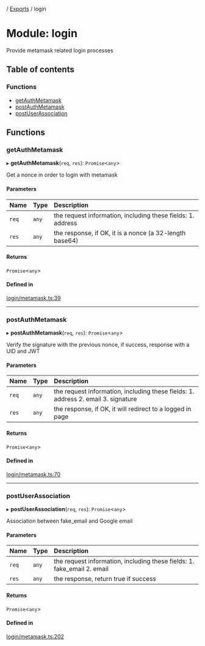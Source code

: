 [](../README.md) / [Exports](../modules.md) / login

# Module: login

Provide metamask related login processes

## Table of contents

### Functions

- [getAuthMetamask](login.md#getauthmetamask)
- [postAuthMetamask](login.md#postauthmetamask)
- [postUserAssociation](login.md#postuserassociation)

## Functions

### getAuthMetamask

▸ **getAuthMetamask**(`req`, `res`): `Promise`<`any`\>

Get a nonce in order to login with metamask

#### Parameters

| Name | Type | Description |
| :------ | :------ | :------ |
| `req` | `any` | the request information, including these fields:            1. address |
| `res` | `any` | the response, if OK, it is a nonce (a 32-length base64) |

#### Returns

`Promise`<`any`\>

#### Defined in

[login/metamask.ts:39](https://github.com/ieigen/eigen_service/blob/b52d034/src/login/metamask.ts#L39)

___

### postAuthMetamask

▸ **postAuthMetamask**(`req`, `res`): `Promise`<`any`\>

Verify the signature with the previous nonce, if success, response with
a UID and JWT

#### Parameters

| Name | Type | Description |
| :------ | :------ | :------ |
| `req` | `any` | the request information, including these fields:            1. address            2. email            3. signature |
| `res` | `any` | the response, if OK, it will redirect to a logged in page |

#### Returns

`Promise`<`any`\>

#### Defined in

[login/metamask.ts:70](https://github.com/ieigen/eigen_service/blob/b52d034/src/login/metamask.ts#L70)

___

### postUserAssociation

▸ **postUserAssociation**(`req`, `res`): `Promise`<`any`\>

Association between fake_email and Google email

#### Parameters

| Name | Type | Description |
| :------ | :------ | :------ |
| `req` | `any` | the request information, including these fields:            1. fake_email            2. email |
| `res` | `any` | the response, return true if success |

#### Returns

`Promise`<`any`\>

#### Defined in

[login/metamask.ts:202](https://github.com/ieigen/eigen_service/blob/b52d034/src/login/metamask.ts#L202)
